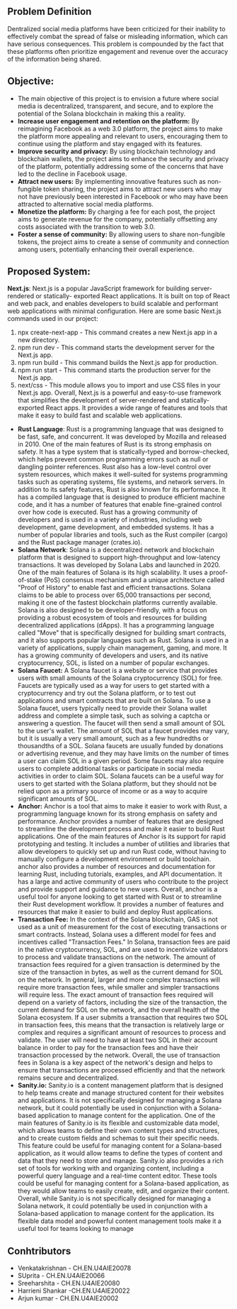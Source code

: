 
## Problem Definition 
Dentralized social media platforms have been
criticized for their inability to effectively combat the spread of false or misleading information,
which can have serious consequences. This problem is compounded by the fact that these
platforms often prioritize engagement and revenue over the accuracy of the information being
shared.

## Objective:
- The main objective of this project is to envision a future where social media is
decentralized, transparent, and secure, and to explore the potential of the Solana
blockchain in making this a reality.
- **Increase user engagement and retention on the platform:** By reimagining Facebook as
a web 3.0 platform, the project aims to make the platform more appealing and relevant to
users, encouraging them to continue using the platform and stay engaged with its
features.
- **Improve security and privacy:** By using blockchain technology and blockchain wallets,
the project aims to enhance the security and privacy of the platform, potentially
addressing some of the concerns that have led to the decline in Facebook usage.
- **Attract new users:** By implementing innovative features such as non-fungible token
sharing, the project aims to attract new users who may not have previously been
interested in Facebook or who may have been attracted to alternative social media
platforms.
- **Monetize the platform:** By charging a fee for each post, the project aims to generate
revenue for the company, potentially offsetting any costs associated with the transition to
web 3.0.
- **Foster a sense of community:** By allowing users to share non-fungible tokens, the
project aims to create a sense of community and connection among users, potentially
enhancing their overall experience.

## Proposed System:
**Next.js**: Next.js is a popular JavaScript framework for building server-rendered or statically-
exported React applications. It is built on top of React and web pack, and enables developers to
build scalable and performant web applications with minimal configuration.
Here are some basic Next.js commands used in our project:
1. npx create-next-app - This command creates a new Next.js app in a new directory.
2. npm run dev - This command starts the development server for the Next.js app.
3. npm run build - This command builds the Next.js app for production.
4. npm run start - This command starts the production server for the Next.js app.
5. next/css - This module allows you to import and use CSS files in your Next.js app.
Overall, Next.js is a powerful and easy-to-use framework that simplifies the development of
server-rendered and statically-exported React apps. It provides a wide range of features and tools
that make it easy to build fast and scalable web applications.
- **Rust Language**: Rust is a programming language that was designed to be fast, safe, and
concurrent. It was developed by Mozilla and released in 2010.
One of the main features of Rust is its strong emphasis on safety. It has a type system that is
statically-typed and borrow-checked, which helps prevent common programming errors such as
null or dangling pointer references. Rust also has a low-level control over system resources,
which makes it well-suited for systems programming tasks such as operating systems, file
systems, and network servers.
In addition to its safety features, Rust is also known for its performance. It has a compiled
language that is designed to produce efficient machine code, and it has a number of features that
enable fine-grained control over how code is executed.
Rust has a growing community of developers and is used in a variety of industries, including
web development, game development, and embedded systems. It has a number of popular
libraries and tools, such as the Rust compiler (cargo) and the Rust package manager (crates.io).
- **Solana Network**: Solana is a decentralized network and blockchain platform that is designed to
support high-throughput and low-latency transactions. It was developed by Solana Labs and
launched in 2020.
One of the main features of Solana is its high scalability. It uses a proof-of-stake (PoS) consensus
mechanism and a unique architecture called "Proof of History" to enable fast and efficient
transactions. Solana claims to be able to process over 65,000 transactions per second, making it
one of the fastest blockchain platforms currently available.
Solana is also designed to be developer-friendly, with a focus on providing a robust ecosystem of
tools and resources for building decentralized applications (dApps). It has a programming
language called "Move" that is specifically designed for building smart contracts, and it also
supports popular languages such as Rust.
Solana is used in a variety of applications, supply chain management, gaming, and more. It has a
growing community of developers and users, and its native cryptocurrency, SOL, is listed on a
number of popular exchanges.
- **Solana Faucet:** A Solana faucet is a website or service that provides users with small amounts of
the Solana cryptocurrency (SOL) for free. Faucets are typically used as a way for users to get
started with a cryptocurrency and try out the Solana platform, or to test out applications and
smart contracts that are built on Solana.
To use a Solana faucet, users typically need to provide their Solana wallet address and complete
a simple task, such as solving a captcha or answering a question. The faucet will then send a
small amount of SOL to the user's wallet. The amount of SOL that a faucet provides may vary,
but it is usually a very small amount, such as a few hundredths or thousandths of a SOL.
Solana faucets are usually funded by donations or advertising revenue, and they may have limits
on the number of times a user can claim SOL in a given period. Some faucets may also require
users to complete additional tasks or participate in social media activities in order to claim SOL.
Solana faucets can be a useful way for users to get started with the Solana platform, but they
should not be relied upon as a primary source of income or as a way to acquire significant
amounts of SOL.
- **Anchor:** Anchor is a tool that aims to make it easier to work with Rust, a programming language
known for its strong emphasis on safety and performance. Anchor provides a number of features
that are designed to streamline the development process and make it easier to build Rust
applications.
One of the main features of Anchor is its support for rapid prototyping and testing. It includes a
number of utilities and libraries that allow developers to quickly set up and run Rust code,
without having to manually configure a development environment or build toolchain.
anchor also provides a number of resources and documentation for learning Rust, including
tutorials, examples, and API documentation. It has a large and active community of users who
contribute to the project and provide support and guidance to new users.
Overall, anchor is a useful tool for anyone looking to get started with Rust or to streamline their
Rust development workflow. It provides a number of features and resources that make it easier to
build and deploy Rust applications.
- **Transaction Fee:** In the context of the Solana blockchain, GAS is not used as a unit of
measurement for the cost of executing transactions or smart contracts. Instead, Solana uses a
different model for fees and incentives called "Transaction Fees."
In Solana, transaction fees are paid in the native cryptocurrency, SOL, and are used to incentivize
validators to process and validate transactions on the network. The amount of transaction fees
required for a given transaction is determined by the size of the transaction in bytes, as well as
the current demand for SOL on the network.
In general, larger and more complex transactions will require more transaction fees, while
smaller and simpler transactions will require less. The exact amount of transaction fees required
will depend on a variety of factors, including the size of the transaction, the current demand for
SOL on the network, and the overall health of the Solana ecosystem. 
If a user submits a transaction that requires two SOL in transaction fees, this means that the
transaction is relatively large or complex and requires a significant amount of resources to
process and validate. The user will need to have at least two SOL in their account balance in
order to pay for the transaction fees and have their transaction processed by the network.
Overall, the use of transaction fees in Solana is a key aspect of the network's design and helps to
ensure that transactions are processed efficiently and that the network remains secure and
decentralized.
- **Sanity.io:** Sanity.io is a content management platform that is designed to help teams create and
manage structured content for their websites and applications. It is not specifically designed for
managing a Solana network, but it could potentially be used in conjunction with a Solana-based
application to manage content for the application.
One of the main features of Sanity.io is its flexible and customizable data model, which allows
teams to define their own content types and structures, and to create custom fields and schemas
to suit their specific needs. This feature could be useful for managing content for a Solana-based
application, as it would allow teams to define the types of content and data that they need to store
and manage.
Sanity.io also provides a rich set of tools for working with and organizing content, including a
powerful query language and a real-time content editor. These tools could be useful for managing
content for a Solana-based application, as they would allow teams to easily create, edit, and
organize their content.
Overall, while Sanity.io is not specifically designed for managing a Solana network, it could
potentially be used in conjunction with a Solana-based application to manage content for the
application. Its flexible data model and powerful content management tools make it a useful tool
for teams looking to manage 

## Conhtributors
- Venkatakrishnan - CH.EN.U4AIE20078
- SUprita - CH.EN.U4AIE20066
- Sreeharshita - CH.EN.U4AIE20080
- Harrieni Shankar -CH.EN.U4AIE20022
- Arjun kumar - CH.EN.U4AIE20002
